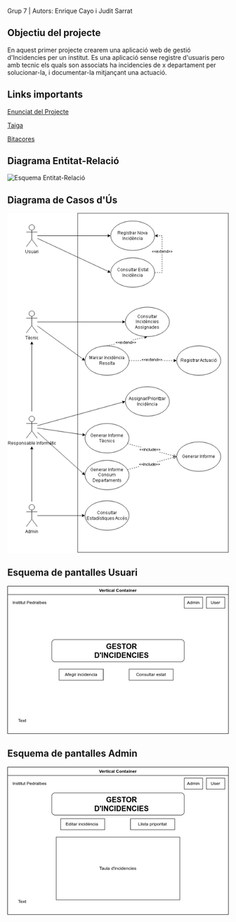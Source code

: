 Grup 7 | Autors: Enrique Cayo i Judit Sarrat

## Objectiu del projecte
En aquest primer projecte crearem una aplicació web de gestió d'Incidencies per un institut. Es una aplicació sense registre d'usuaris pero amb tecnic els quals son associats ha incidencies de x departament per solucionar-la, i documentar-la mitjançant una actuació.

## Links importants

[Enunciat del Projecte](https://sites.google.com/inspedralbes.cat/projecte-dam1)

[Taiga](https://tree.taiga.io/project/a24judsarand-gestor-incidencies-dam1pj7/timeline)

[Bitacores](https://docs.google.com/spreadsheets/d/1q6uztUwibMnCs8DnlK52TZOzmy4TE9N9JnrPHoaWkR8/edit?gid=1537567097#gid=1537567097)

## Diagrama Entitat-Relació

![Esquema Entitat-Relació](Diagrames/Entitat_Relació.jpg)

## Diagrama de Casos d'Ús

![Diagrama de Casos d'Ús](Diagrames/Diagrama_de_casos_d'us.png)

## Esquema de pantalles Usuari
![Esquema de pantalles d'usuari](Diagrames/Esquema_pantalles_usuaris.png)

## Esquema de pantalles Admin
![Esquema de pantalles Admin](Diagrames/Esquema_de_pantalles_Admin.png)
